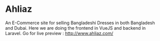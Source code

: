 # Ahliaz
An E-Commerce site for selling Bangladeshi Dresses in both Bangladesh and Dubai. Here we are doing the frontend in VueJS and backend in Laravel.
Go for live preview : http://www.ahliaz.com/

